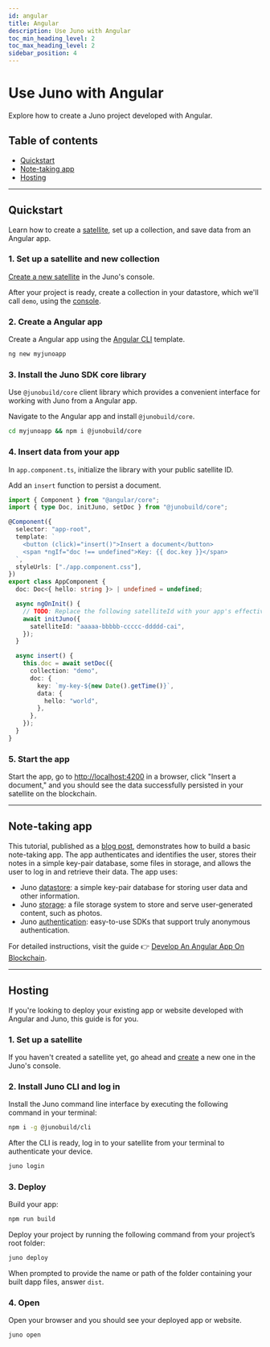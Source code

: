 ```yaml
---
id: angular
title: Angular
description: Use Juno with Angular
toc_min_heading_level: 2
toc_max_heading_level: 2
sidebar_position: 4
---
```


# Use Juno with Angular

Explore how to create a Juno project developed with Angular.

## Table of contents

- [Quickstart](#quickstart)
- [Note-taking app](#note-taking-app)
- [Hosting](#hosting)

---

## Quickstart

Learn how to create a [satellite], set up a collection, and save data from an Angular app.

### 1. Set up a satellite and new collection

[Create a new satellite](../add-juno-to-an-app/create-a-satellite.md) in the Juno's console.

After your project is ready, create a collection in your datastore, which we'll call `demo`, using the [console](https://console.juno.build).

### 2. Create a Angular app

Create a Angular app using the [Angular CLI](https://angular.io/cli) template.

```bash
ng new myjunoapp
```

### 3. Install the Juno SDK core library

Use `@junobuild/core` client library which provides a convenient interface for working with Juno from a Angular app.

Navigate to the Angular app and install `@junobuild/core`.

```bash
cd myjunoapp && npm i @junobuild/core
```

### 4. Insert data from your app

In `app.component.ts`, initialize the library with your public satellite ID.

Add an `insert` function to persist a document.

```typescript
import { Component } from "@angular/core";
import { type Doc, initJuno, setDoc } from "@junobuild/core";

@Component({
  selector: "app-root",
  template: `
    <button (click)="insert()">Insert a document</button>
    <span *ngIf="doc !== undefined">Key: {{ doc.key }}</span>
  `,
  styleUrls: ["./app.component.css"],
})
export class AppComponent {
  doc: Doc<{ hello: string }> | undefined = undefined;

  async ngOnInit() {
    // TODO: Replace the following satelliteId with your app's effective satellite ID.
    await initJuno({
      satelliteId: "aaaaa-bbbbb-ccccc-ddddd-cai",
    });
  }

  async insert() {
    this.doc = await setDoc({
      collection: "demo",
      doc: {
        key: `my-key-${new Date().getTime()}`,
        data: {
          hello: "world",
        },
      },
    });
  }
}
```

### 5. Start the app

Start the app, go to [http://localhost:4200](http://localhost:4200) in a browser, click "Insert a document," and you should see the data successfully persisted in your satellite on the blockchain.

---

## Note-taking app

This tutorial, published as a [blog post](/blog/develop-an-angular-app-on-blockchain), demonstrates how to build a basic note-taking app. The app authenticates and identifies the user, stores their notes in a simple key-pair database, some files in storage, and allows the user to log in and retrieve their data. The app uses:

- Juno [datastore](../build/datastore.md): a simple key-pair database for storing user data and other information.
- Juno [storage](../build/storage.md): a file storage system to store and serve user-generated content, such as photos.
- Juno [authentication](../build/authentication.md): easy-to-use SDKs that support truly anonymous authentication.

For detailed instructions, visit the guide 👉 [Develop An Angular App On Blockchain](/blog/develop-an-angular-app-on-blockchain).

---

## Hosting

If you're looking to deploy your existing app or website developed with Angular and Juno, this guide is for you.

### 1. Set up a satellite

If you haven't created a satellite yet, go ahead and [create](../add-juno-to-an-app/create-a-satellite.md) a new one in the Juno's console.

### 2. Install Juno CLI and log in

Install the Juno command line interface by executing the following command in your terminal:

```bash
npm i -g @junobuild/cli
```

After the CLI is ready, log in to your satellite from your terminal to authenticate your device.

```bash
juno login
```

### 3. Deploy

Build your app:

```bash
npm run build
```

Deploy your project by running the following command from your project’s root folder:

```bash
juno deploy
```

When prompted to provide the name or path of the folder containing your built dapp files, answer `dist`.

### 4. Open

Open your browser and you should see your deployed app or website.

```bash
juno open
```

[satellite]: ../terminology.md#satellite
